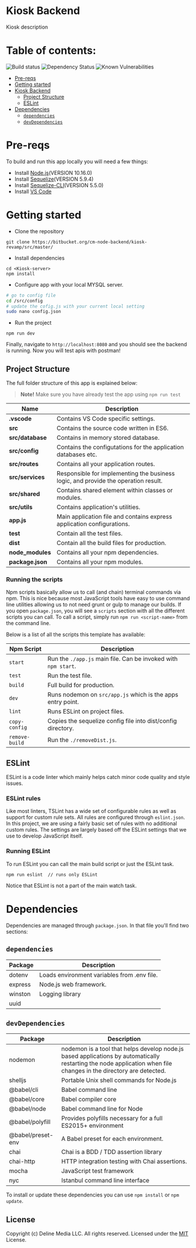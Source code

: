 
# Kiosk Backend

Kiosk description

# Table of contents:
![Build status](https://img.shields.io/travis/request/request/master.svg?style=flat-square)  ![Dependency Status](https://img.shields.io/david/request/request.svg?style=flat-square) ![Known Vulnerabilities](https://snyk.io/test/npm/request/badge.svg?style=flat-square)
- [Pre-reqs](#pre-reqs)
- [Getting started](#getting-started)
- [Kiosk Backend](#kiosk-backend)
	- [Project Structure](#project-structure)
	- [ESLint](#eslint)
- [Dependencies](#dependencies)
	- [`dependencies`](#dependencies-1)
	- [`devDependencies`](#devdependencies)

# Pre-reqs
To build and run this app locally you will need a few things:
- Install [Node.js](https://nodejs.org/en/)(VERSION 10.16.0)
- Install [Sequelize](http://docs.sequelizejs.com/manual/getting-started.html#installing)(VERSION 5.9.4)
- Install [Sequelize-CLI](https://www.npmjs.com/package/sequelize-cli)(VERSION 5.5.0)
- Install [VS Code](https://code.visualstudio.com/)

# Getting started
- Clone the repository
```
git clone https://bitbucket.org/cm-node-backend/kiosk-revamp/src/master/
```
- Install dependencies
```
cd <Kiosk-server>
npm install
```
- Configure app with your local MYSQL server.
```bash
# go to config file
cd /src/config
# update the cofig.js with your current local setting
sudo nano config.json
```
- Run the project
```
npm run dev
```

Finally, navigate to `http://localhost:8080` and you should see the backend is running. Now you will test apis with postman!

## Project Structure
The full folder structure of this app is explained below:

> **Note!** Make sure you have already test the app using `npm run test`

| Name | Description |
| ------------------------ | --------------------------------------------------------------------------------------------- |
| **.vscode**              | Contains VS Code specific settings.                                                           |
| **src**                  | Contains the source code written in ES6.                                                      |
| **src/database**         | Contains in memory stored database.                                                           |
| **src/config**           | Contains the configutations for the application databases etc.                                |
| **src/routes**           | Contains all your application routes.                                                               |
| **src/services**         | Responsible for implementing the business logic, and provide the operation result.         |
| **src/shared**           | Contains shared element within classes or modules.                                            |
| **src/utils**            | Contains application's utilities.                                                             |
| **app.js**               | Main application file and contains express application configurations.                        |
| **test**                 | Contain all the test files.                                                   |
| **dist**                 | Contain all the build files for production.                                                   |
| **node_modules**         | Contains all your npm dependencies.                                                           |
| **package.json**            | Contains all your npm modules.                                          |

### Running the scripts
Npm scripts basically allow us to call (and chain) terminal commands via npm.
This is nice because most JavaScript tools have easy to use command line utilities allowing us to not need grunt or gulp to manage our builds.
If you open `package.json`, you will see a `scripts` section with all the different scripts you can call.
To call a script, simply run `npm run <script-name>` from the command line.

Below is a list of all the scripts this template has available:


| Npm Script | Description |
| ------------------------- | ------------------------------------------------------------------------------------------------- |
| `start`                   | Run the `./app.js` main file. Can be invoked with `npm start`.   |
| `test`             | Run the test file.        |
| `build`                   | Full build for production.                                                         |
| `dev`                     | Runs nodemon on `src/app.js` which is the apps entry point.         |
| `lint`                    | Runs ESLint on project files.                                       |
| `copy-config`             | Copies the sequelize config file into dist/config directory.        |
| `remove-build`             | Run the `./removeDist.js`.        |


## ESLint
ESLint is a code linter which mainly helps catch minor code quality and style issues.

### ESLint rules
Like most linters, TSLint has a wide set of configurable rules as well as support for custom rule sets.
All rules are configured through `eslint.json`.
In this project, we are using a fairly basic set of rules with no additional custom rules.
The settings are largely based off the ESLint settings that we use to develop JavaScript itself.

### Running ESLint
To run ESLint you can call the main build script or just the ESLint task.
```
npm run eslint  // runs only ESLint
```
Notice that ESLint is not a part of the main watch task.

# Dependencies
Dependencies are managed through `package.json`.
In that file you'll find two sections:

## `dependencies`

| Package                         | Description                                                           |
| ------------------------------- | --------------------------------------------------------------------- |
| dotenv                          | Loads environment variables from .env file.                           |
| express                         | Node.js web framework.                                                |
| winston                         | Logging library                                                       |
| uuid                            |                                                                       |

## `devDependencies` 

| Package                         | Description                                                            |
| ------------------------------- | ---------------------------------------------------------------------- |
| nodemon                         | nodemon is a tool that helps develop node.js based applications by automatically restarting the node application when file changes in the directory are detected.             |
| shelljs                         | Portable Unix shell commands for Node.js                               |
| @babel/cli                        | Babel command line                              |
| @babel/core                         | Babel compiler core               |
| @babel/node                         | Babel command line for Node                    |
| @babel/polyfill                         | Provides polyfills necessary for a full ES2015+ environment                   |
| @babel/preset-env                         | A Babel preset for each environment.                             |
| chai                         | Chai is a BDD / TDD assertion library  |
| chai-http                        | HTTP integration testing with Chai assertions.                              |
| mocha                       | JavaScript test framework                             |
|nyc                       | Istanbul command line interface                              |

To install or update these dependencies you can use `npm install` or `npm update`.

## License
Copyright (c) Deline Media LLC. All rights reserved.
Licensed under the [MIT](LICENSE.txt) License.